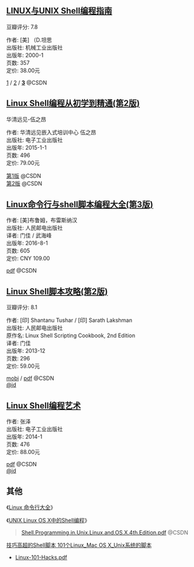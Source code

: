 ## [LINUX与UNIX Shell编程指南](https://book.douban.com/subject/1231821/)

豆瓣评分: 7.8  

作者: [美] （D.坦思   
出版社: 机械工业出版社  
出版年: 2000-1  
页数: 357  
定价: 38.00元  

[1](http://download.csdn.net/download/qq_33234327/9321805) / [2](http://download.csdn.net/download/but_yu/9998218) / [**3**](http://download.csdn.net/download/luoyanghero/10004940) @CSDN  

## [Linux Shell编程从初学到精通(第2版)](https://book.douban.com/subject/26277096/)

华清远见-伍之昂

作者: 华清远见嵌入式培训中心 伍之昂  
出版社: 电子工业出版社  
出版年: 2015-1-1  
页数: 496  
定价: 79.00元  

[第1版](http://download.csdn.net/download/machen_smiling/9612846) @CSDN  
[第2版](http://download.csdn.net/download/johnllon/8997403) @CSDN  

## [Linux命令行与shell脚本编程大全(第3版)](https://book.douban.com/subject/26854226/)

作者: [美]布鲁姆，布雷斯纳汉  
出版社: 人民邮电出版社  
译者: 门佳 / 武海峰  
出版年: 2016-8-1  
页数: 605  
定价: CNY 109.00  

[pdf](http://download.csdn.net/download/chuweijiong3375/10209734) @CSDN  

## [Linux Shell脚本攻略(第2版)](https://book.douban.com/subject/25791952/)

豆瓣评分: 8.1  

作者: [印] Shantanu Tushar / [印] Sarath Lakshman  
出版社: 人民邮电出版社  
原作名: Linux Shell Scripting Cookbook, 2nd Edition  
译者: 门佳  
出版年: 2013-12  
页数: 296  
定价: 59.00元  

[mobi](http://download.csdn.net/download/woaielf/9708883) / [pdf](http://download.csdn.net/download/jingerppp/9964353)  @CSDN  
[@jd](https://item.jd.com/11381298.html)  

## [Linux Shell编程艺术](https://book.douban.com/subject/26609383/)

作者: 张泽  
出版社: 电子工业出版社  
出版年: 2014-1  
页数: 476  
定价: 88.00元  

[pdf](http://download.csdn.net/download/frank_20080215/8878059) @CSDN  
[@jd](https://item.jd.com/10984615903.html)

## 其他

《[Linux 命令行大全](https://item.jd.com/11196146.html)》  

《[UNIX Linux OS X中的Shell编程](https://item.jd.com/20164385623.html)》  
> [Shell.Programming.in.Unix.Linux.and.OS.X.4th.Edition.pdf](http://download.csdn.net/download/xinconan1992/9675826) @CSDN  

[技巧高超的Shell脚本 101个Linux_Mac OS X_Unix系统的脚本](http://download.csdn.net/download/sames/368523)  

- [Linux-101-Hacks.pdf](https://www.programmer-books.com/wp-content/uploads/2018/07/Linux-101-Hacks.pdf)  
